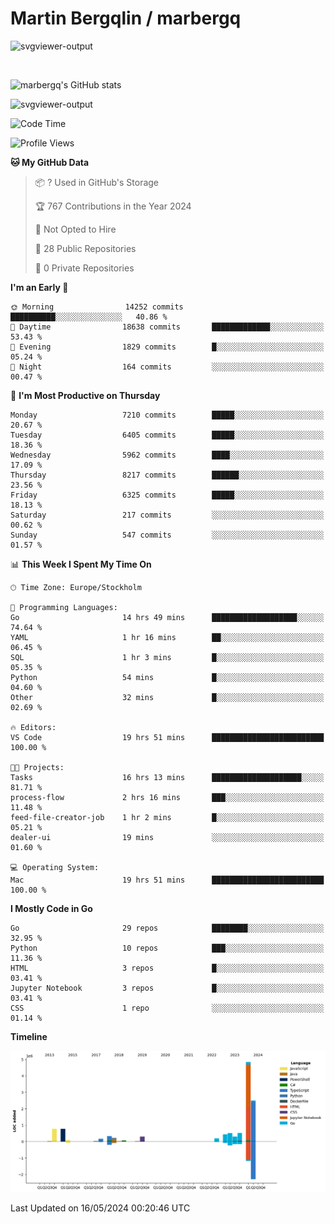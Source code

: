 # Martin Bergqlin / marbergq

![svgviewer-output](https://user-images.githubusercontent.com/2405410/206014777-22d41ecb-c24f-421d-b7d9-bba2cb5bb0de.svg)

<br>

<!--- [![Martin's Week](https://github-readme-stats.vercel.app/api/wakatime?username=marbergq&theme=dark)](https://github.com/anuraghazra/github-readme-stats) -->

![marbergq's GitHub stats](https://github-readme-stats.vercel.app/api?username=marbergq&count_private=true&show_icons=true)

![svgviewer-output](https://wakatime.com/badge/user/3f0a2069-6683-4e19-9a4a-7d21ea815067.svg)

<!--START_SECTION:waka-->
![Code Time](http://img.shields.io/badge/Code%20Time-4%2C048%20hrs%2059%20mins-blue)

![Profile Views](http://img.shields.io/badge/Profile%20Views-0-blue)

**🐱 My GitHub Data** 

> 📦 ? Used in GitHub's Storage 
 > 
> 🏆 767 Contributions in the Year 2024
 > 
> 🚫 Not Opted to Hire
 > 
> 📜 28 Public Repositories 
 > 
> 🔑 0 Private Repositories 
 > 
**I'm an Early 🐤** 

```text
🌞 Morning                14252 commits       ██████████░░░░░░░░░░░░░░░   40.86 % 
🌆 Daytime                18638 commits       █████████████░░░░░░░░░░░░   53.43 % 
🌃 Evening                1829 commits        █░░░░░░░░░░░░░░░░░░░░░░░░   05.24 % 
🌙 Night                  164 commits         ░░░░░░░░░░░░░░░░░░░░░░░░░   00.47 % 
```
📅 **I'm Most Productive on Thursday** 

```text
Monday                   7210 commits        █████░░░░░░░░░░░░░░░░░░░░   20.67 % 
Tuesday                  6405 commits        █████░░░░░░░░░░░░░░░░░░░░   18.36 % 
Wednesday                5962 commits        ████░░░░░░░░░░░░░░░░░░░░░   17.09 % 
Thursday                 8217 commits        ██████░░░░░░░░░░░░░░░░░░░   23.56 % 
Friday                   6325 commits        █████░░░░░░░░░░░░░░░░░░░░   18.13 % 
Saturday                 217 commits         ░░░░░░░░░░░░░░░░░░░░░░░░░   00.62 % 
Sunday                   547 commits         ░░░░░░░░░░░░░░░░░░░░░░░░░   01.57 % 
```


📊 **This Week I Spent My Time On** 

```text
🕑︎ Time Zone: Europe/Stockholm

💬 Programming Languages: 
Go                       14 hrs 49 mins      ███████████████████░░░░░░   74.64 % 
YAML                     1 hr 16 mins        ██░░░░░░░░░░░░░░░░░░░░░░░   06.45 % 
SQL                      1 hr 3 mins         █░░░░░░░░░░░░░░░░░░░░░░░░   05.35 % 
Python                   54 mins             █░░░░░░░░░░░░░░░░░░░░░░░░   04.60 % 
Other                    32 mins             █░░░░░░░░░░░░░░░░░░░░░░░░   02.69 % 

🔥 Editors: 
VS Code                  19 hrs 51 mins      █████████████████████████   100.00 % 

🐱‍💻 Projects: 
Tasks                    16 hrs 13 mins      ████████████████████░░░░░   81.71 % 
process-flow             2 hrs 16 mins       ███░░░░░░░░░░░░░░░░░░░░░░   11.48 % 
feed-file-creator-job    1 hr 2 mins         █░░░░░░░░░░░░░░░░░░░░░░░░   05.21 % 
dealer-ui                19 mins             ░░░░░░░░░░░░░░░░░░░░░░░░░   01.60 % 

💻 Operating System: 
Mac                      19 hrs 51 mins      █████████████████████████   100.00 % 
```

**I Mostly Code in Go** 

```text
Go                       29 repos            ████████░░░░░░░░░░░░░░░░░   32.95 % 
Python                   10 repos            ███░░░░░░░░░░░░░░░░░░░░░░   11.36 % 
HTML                     3 repos             █░░░░░░░░░░░░░░░░░░░░░░░░   03.41 % 
Jupyter Notebook         3 repos             █░░░░░░░░░░░░░░░░░░░░░░░░   03.41 % 
CSS                      1 repo              ░░░░░░░░░░░░░░░░░░░░░░░░░   01.14 % 
```



**Timeline**

![Lines of Code chart](https://raw.githubusercontent.com/marbergq/marbergq/main/assets/bar_graph.png)


 Last Updated on 16/05/2024 00:20:46 UTC
<!--END_SECTION:waka-->
